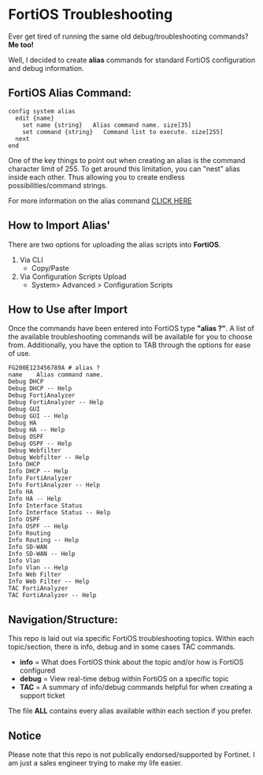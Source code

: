 # FortiOS Troubleshooting

Ever get tired of running the same old debug/troubleshooting commands? **Me too!**

Well, I decided to create **alias** commands for standard FortiOS configuration and debug information. 

## FortiOS Alias Command:
```
config system alias
  edit {name}
    set name {string}   Alias command name. size[35]
    set command {string}   Command list to execute. size[255]
  next
end
```

One of the key things to point out when creating an alias is the command character limit of 255. To get around this limitation, you can "nest" alias inside each other. Thus allowing you to create endless possibilities/command strings.

For more information on the alias command [CLICK HERE](https://docs.fortinet.com/document/fortigate/6.0.5/cli-reference/991461/system-alias)

## How to Import Alias'

There are two options for uploading the alias scripts into **FortiOS**.

1. Via CLI
   - Copy/Paste
2. Via Configuration Scripts Upload
   - System> Advanced > Configuration Scripts

## How to Use after Import

Once the commands have been entered into FortiOS type **"alias ?"**. A list of the available troubleshooting commands will be available for you to choose from. Additionally, you have the option to TAB through the options for ease of use.

```
FG200E123456789A # alias ?
name    Alias command name.
Debug DHCP
Debug DHCP -- Help
Debug FortiAnalyzer
Debug FortiAnalyzer -- Help
Debug GUI
Debug GUI -- Help
Debug HA
Debug HA -- Help
Debug OSPF
Debug OSPF -- Help
Debug Webfilter
Debug Webfilter -- Help
Info DHCP
Info DHCP -- Help
Info FortiAnalyzer
Info FortiAnalyzer -- Help
Info HA
Info HA -- Help
Info Interface Status
Info Interface Status -- Help
Info OSPF
Info OSPF -- Help
Info Routing
Info Routing -- Help
Info SD-WAN
Info SD-WAN -- Help
Info Vlan
Info Vlan -- Help
Info Web Filter
Info Web Filter -- Help
TAC FortiAnalyzer
TAC FortiAnalyzer -- Help
```

## Navigation/Structure:

This repo is laid out via specific FortiOS troubleshooting topics. Within each topic/section, there is info, debug and in some cases TAC commands.

- **info** = What does FortiOS think about the topic and/or how is FortiOS configured
- **debug** = View real-time debug within FortiOS on a specific topic
- **TAC** = A summary of info/debug commands helpful for when creating a support ticket

The file **ALL** contains every alias available within each section if you prefer. 

## Notice

Please note that this repo is not publically endorsed/supported by Fortinet. I am just a sales engineer trying to make my life easier.
